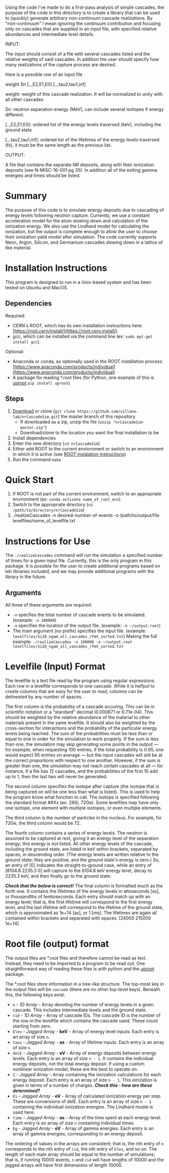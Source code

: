 Using the code I've made to do a first-pass analysis of simple cascades, the purpose of the code
in this directory is to create a library that can be used to (quickly) generate arbitrary
non-continuum cascade realizations.  By "non-continuum" I mean ignoring the continuum contribution
and focusing only on cascades that are supplied in an input file, with specified relative
abundances and intermediate level details.

INPUT:

The input should consist of a file with several cascades listed and the relative weights of said
cascades.  In addition the user should specify how many realizations of the capture process are
desired. 

Here is a possible row of an input file

weight Sn [..,E2,E1,E0] [..,tau2,tau1,inf]

weight: weight of this cascade realization. It will be normalized to unity with all other cascades

Sn: neutron separation energy (MeV), can include several isotopes if energy different. 

[..,E2,E1,E0]: ordered list of the energy levels traversed (keV), including the ground state

[..,tau2,tau1,inf]: ordered list of the lifetimes of the energy levels traversed (fs), it must be
the same length as the previous list.



OUTPUT:

A file that contains the separate NR deposits, along with their Ionization deposits (see
N-MISC-16-001 pg 35).  In addition all of the exiting gamma energies and times should be listed.

# Summary

The purpose of this code is to simulate energy deposits due to cascading of energy levels following neutron capture. 
Currently, we use a constant acceleration model for the atom slowing down and calculation of the ionization energy.
We also use the Lindhard model for calculating the ionization,
but the output is complete enough to allow the user to choose their ionization yield model after simulation.
The code currently supports Neon, Argon, Silicon, and Germanium cascades
slowing down in a lattice of like material.

# Installation Instructions

This program is designed to run in a Unix-based system and has been tested on Ubuntu and MacOS.

## Dependencies

Required:
* CERN's ROOT, which has its own installation instructions here: [https://root.cern/install/](https://root.cern.install/)
* gcc, which can be installed via the command line (ex: `sudo apt-get install gcc`).

Optional:
* Anaconda or conda, as optionally used in the ROOT installation process: [https://www.anaconda.com/products/individual](https://www.anaconda.com/products/individual)
* A package for reading *.root files (for Python, one example of this is [uproot](https://pypi.org/project/uproot/) `pip install uproot`)

## Steps

1) [Download](https://github.com/villano-lab/nrCascadeSim/archive/master.zip) or clone (`git clone https://github.com/villano-lab/nrCascadeSim.git`) the master branch of this repository
    * If downloaded as a zip, unzip the file (`unzip "nrCascadeSim-master.zip"`)
    * Download/clone to the location you want the final installation to be
2) Install dependencies
3) Enter the new directory (`cd nrCascadeSim`)
4) Either add ROOT to the current enviornment or switch to an environment in which it is active (see [ROOT instalation instructions](https://root.cern/install/))
5) Run the command `make`

# Quick Start

1) If ROOT is not part of the current environment, switch to an appropriate environment (ex: `conda activate name_of_root_env`)
2) Switch to the appropriate directory (`cd /path/to/directory/nrCascadeSim`)
3) ./realizeCascades -n desired-number-of-events -o /path/to/output/file levelfiles/name_of_levelfile.txt

# Instructions for Use

The `./realizeCascades` command will run the simulation a specified number of times for a given input file. 
Currently, this is the only program in this package.
It is possible for the user to create additional programs based on teh libraries included,
and we may provide additional programs with the library in the future.

## Arguments

All three of these arguments are required:
* `-n` specfies the total number of cascade events to be simulated. (example: `-n 100000`)
* `-o` specifies the location of the output file. (example: `-o ~/output.root`)
* The main argument (no prefix) specifies the input file. (example: `levelfiles/Si28_ngam_all_cascades_rfmt_sorted.txt`)
Making the full example: `./realizeCascades -n 100000 -o ~/output.root levelfiles/Si28_ngam_all_cascades_rfmt_sorted.txt`

# Levelfile (Input) Format

The levelfile is a text file read by the program using regular expressions.
Each row in a levelfile corresponds to one cascade.
While it is helfpul to create columns that are easy for the user to read,
columns can be delineated by any number of spaces.

The first column is the probability of a cascade occuring. 
This can be in scientific notation or a "standard" decimal (0.000671 or 6.71e-04).
This should be weighted by the relative abundance of the material to other materials present in the same levelfile.
It should also be weighted by the cross-section for interactions and the probability of the particular energy levels being reached.
The sum of the probabilities must be less than or equal to one in order for the simulation to work properly.
If the sum is less than one, the simulation may skip generating some points in the output
&mdash; for example, when requesting 100 entries, if the total probability is 0.95, one would expect 95 entries on average &mdash; 
but the input cascades will still be at the correct proportions with respect to one another.
However, if the sum is greater than one, the simulation may not reach certain cascades at all &mdash;
for instance, if a file has 12 cascades, and the probabilities of the first 10 add up to 1, 
then the last two will never be generated.

The second column specifies the isotope after capture
(the isotope that is being captured *on* will be one less than what is listed).
This is used to help the program know what function to call.
The isotope is specified following the standard format ##Xx (ex: 29Si, 72Ge). 
Some levelfiles may have only one isotope, one element with multiple isotopes, or even multiple elements. 

The third column is the number of particles in the nucleus.
For example, for 72Ge, the third column would be 72.

The fourth column contains a series of energy levels. 
The neutron is assumed to be captured at rest, giving it an energy level of the separation energy;
this energy is *not* listed.
All other energy levels of the cascade, including the ground state, are listed in keV within brackets, separated by spaces, in descending order.
(The energy levels are written relative to the ground state; they are positive, and the ground state's energy is zero.)
So, an entry of \[0\] indicates the straight-to-ground case,
while an entry of [8104.8	2235.3	0] will capture to the 8104.8 keV energy level, decay to 2235.3 keV, and then finally go to the ground state.

***Check that the below is correct!***
The final column is formatted much as the forth one.
It contains the lifetimes of the energy levels in attoseconds \[as\],
or thousandths of femtoseconds.
Each entry should match up with an energy level;
that is, the first lifetime will correspond to the first energy level,
and the last lifetime will correspond to the lifetime of the ground state,
which is approximated as 1e+14 \[as\], or 1 \[ms\].
The lifetimes are again all contained within brackets and separated with spaces:
[24000	215000	1e+14]

# Root file (output) format

The output files are *.root files and therefore cannot be read as text.
Instead, they need to be imported to a program to be read out.
One straightforward way of reading these files is with python and the [uproot](https://pypi.org/project/uproot/) package.

The *.root files store information in a tree-like structure. The top-most key in the output files will be `cascade` (there are no other top-level keys). Beneath this, the following keys exist:
* `n` - *1D Array* - Array denoting the number of energy levels in a given cascade. This includes intermediate levels and the ground state.
* `cid` - *1D Array* - Array of cascade IDs. The cascade ID is the number of the row in the levelfile which contains the cascade used. These count starting from zero.
* `Elev` - *Jagged Array* - **keV** - Array of energy level inputs. Each entry is an array of size `n`.
* `taus` - *Jagged Array* - **as** - Array of lifetime inputs. Each entry is an array of size `n`.
* `delE` - *Jagged Array* - **eV** - Array of energy deposits between energy levels. Each entry is an array of size `n - 1`. It contains the individual energy deposits, not the total energy deposit. If using a custom nonlinear ionization model, these are the best to operate on.
* `I` - *Jagged Array* - Array containing the ionization calculations for each energy deposit. Each entry is an array of size `n - 1`. This ionization is given in terms of a number of charges. ***Check this - how are these determined?***
* `Ei` - *Jagged Array* - **eV** - Array of calculated ionization energy per step. These are conversions of delE. Each entry is an array of size `n - 1` containing the individual ionization energies. The Lindhard model is used here.
* `time` - *Jagged Array* - **as** - Array of the time spent at each energy level. Each entry is an array of size `n` containing individual times.
* `Eg` - *Jagged Array* - **eV** - Array of gamma energies. Each entry is an array of gamma energies, corresponding to an energy deposit.

The ordering of values in the arrays are consistent; that is, the nth entry of `n` corresponds to the nth entry of `cid`, the nth entry of `Elev`, and so on.
The length of each main array should be equal to the number of simulations; that is, 
if running 10000 events, `n` and `cid` will have lengths of 10000 and the jagged arrays will have first dimensions of length 10000.